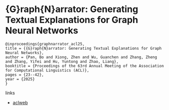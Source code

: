 # {G}raph{N}arrator: Generating Textual Explanations for Graph Neural Networks

```
@inproceedings{graphnarrator_acl25,
title = {{G}raph{N}arrator: Generating Textual Explanations for Graph Neural Networks},
author = {Pan, Bo and Xiong, Zhen and Wu, Guanchen and Zhang, Zheng and Zhang, Yifei and Hu, Yuntong and Zhao, Liang},
booktitle = {Proceedings of the 63rd Annual Meeting of the Association for Computational Linguistics (ACL)},
pages = {23--42},
year = {2025}
}
```

links
- [aclweb](https://aclanthology.org/2025.acl-long.2/)

